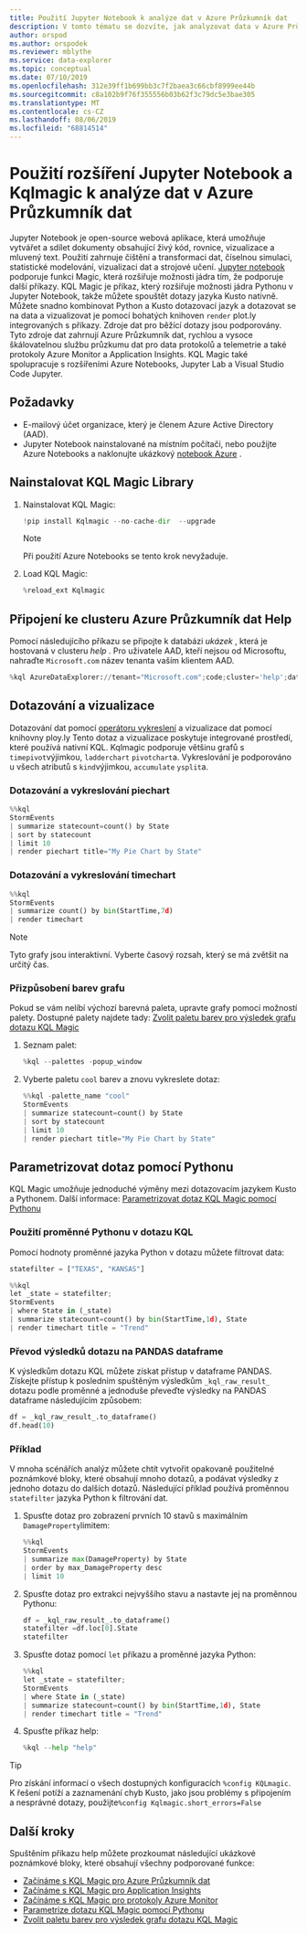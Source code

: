 ```yaml
---
title: Použití Jupyter Notebook k analýze dat v Azure Průzkumník dat
description: V tomto tématu se dozvíte, jak analyzovat data v Azure Průzkumník dat pomocí Jupyter Notebook a rozšíření Kqlmagic.
author: orspod
ms.author: orspodek
ms.reviewer: mblythe
ms.service: data-explorer
ms.topic: conceptual
ms.date: 07/10/2019
ms.openlocfilehash: 312e39ff1b699bb3c7f2baea3c66cbf8999ee44b
ms.sourcegitcommit: c8a102b9f76f355556b03b62f3c79dc5e3bae305
ms.translationtype: MT
ms.contentlocale: cs-CZ
ms.lasthandoff: 08/06/2019
ms.locfileid: "68814514"
---
```

# <a name="use-a-jupyter-notebook-and-kqlmagic-extension-to-analyze-data-in-azure-data-explorer"></a>Použití rozšíření Jupyter Notebook a Kqlmagic k analýze dat v Azure Průzkumník dat

Jupyter Notebook je open-source webová aplikace, která umožňuje vytvářet a sdílet dokumenty obsahující živý kód, rovnice, vizualizace a mluvený text. Použití zahrnuje čištění a transformaci dat, číselnou simulaci, statistické modelování, vizualizaci dat a strojové učení.
[Jupyter notebook](https://jupyter.org/) podporuje funkci Magic, která rozšiřuje možnosti jádra tím, že podporuje další příkazy. KQL Magic je příkaz, který rozšiřuje možnosti jádra Pythonu v Jupyter Notebook, takže můžete spouštět dotazy jazyka Kusto nativně. Můžete snadno kombinovat Python a Kusto dotazovací jazyk a dotazovat se na data a vizualizovat je pomocí bohatých knihoven `render` plot.ly integrovaných s příkazy. Zdroje dat pro běžící dotazy jsou podporovány. Tyto zdroje dat zahrnují Azure Průzkumník dat, rychlou a vysoce škálovatelnou službu průzkumu dat pro data protokolů a telemetrie a také protokoly Azure Monitor a Application Insights. KQL Magic také spolupracuje s rozšířeními Azure Notebooks, Jupyter Lab a Visual Studio Code Jupyter.

## <a name="prerequisites"></a>Požadavky

- E-mailový účet organizace, který je členem Azure Active Directory (AAD).
- Jupyter Notebook nainstalované na místním počítači, nebo použijte Azure Notebooks a naklonujte ukázkový [notebook Azure](https://kustomagicsamples-manojraheja.notebooks.azure.com/j/notebooks/Getting%20Started%20with%20kqlmagic%20on%20Azure%20Data%20Explorer.ipynb) .

## <a name="install-kql-magic-library"></a>Nainstalovat KQL Magic Library

1. Nainstalovat KQL Magic:

    ```python
    !pip install Kqlmagic --no-cache-dir  --upgrade
    ```
    > [!NOTE]
    > Při použití Azure Notebooks se tento krok nevyžaduje.

1. Load KQL Magic:

    ```python
    %reload_ext Kqlmagic
    ```

## <a name="connect-to-the-azure-data-explorer-help-cluster"></a>Připojení ke clusteru Azure Průzkumník dat Help

Pomocí následujícího příkazu se připojte k databázi *ukázek* , která je hostovaná v clusteru *help* . Pro uživatele AAD, kteří nejsou od Microsoftu, nahraďte `Microsoft.com` název tenanta vaším klientem AAD.

```python
%kql AzureDataExplorer://tenant="Microsoft.com";code;cluster='help';database='Samples'
```

## <a name="query-and-visualize"></a>Dotazování a vizualizace

Dotazování dat pomocí [operátoru vykreslení](/azure/kusto/query/renderoperator) a vizualizace dat pomocí knihovny ploy.ly Tento dotaz a vizualizace poskytuje integrované prostředí, které používá nativní KQL. Kqlmagic podporuje většinu grafů s `timepivot`výjimkou, `ladderchart` `pivotchart`a. Vykreslování je podporováno u všech atributů s `kind`výjimkou, `accumulate` `ysplit`a. 

### <a name="query-and-render-piechart"></a>Dotazování a vykreslování piechart

```python
%%kql
StormEvents
| summarize statecount=count() by State
| sort by statecount 
| limit 10
| render piechart title="My Pie Chart by State"
```

### <a name="query-and-render-timechart"></a>Dotazování a vykreslování timechart

```python
%%kql
StormEvents
| summarize count() by bin(StartTime,7d)
| render timechart
```

> [!NOTE]
> Tyto grafy jsou interaktivní. Vyberte časový rozsah, který se má zvětšit na určitý čas.

### <a name="customize-the-chart-colors"></a>Přizpůsobení barev grafu

Pokud se vám nelíbí výchozí barevná paleta, upravte grafy pomocí možností palety. Dostupné palety najdete tady: [Zvolit paletu barev pro výsledek grafu dotazu KQL Magic](https://mybinder.org/v2/gh/Microsoft/jupyter-Kqlmagic/master?filepath=notebooks%2FColorYourCharts.ipynb)

1. Seznam palet:

    ```python
    %kql --palettes -popup_window
    ```

1. Vyberte paletu `cool` barev a znovu vykreslete dotaz:

    ```python
    %%kql -palette_name "cool"
    StormEvents
    | summarize statecount=count() by State
    | sort by statecount
    | limit 10
    | render piechart title="My Pie Chart by State"
    ```

## <a name="parameterize-a-query-with-python"></a>Parametrizovat dotaz pomocí Pythonu

KQL Magic umožňuje jednoduché výměny mezi dotazovacím jazykem Kusto a Pythonem. Další informace: [Parametrizovat dotaz KQL Magic pomocí Pythonu](https://mybinder.org/v2/gh/Microsoft/jupyter-Kqlmagic/master?filepath=notebooks%2FParametrizeYourQuery.ipynb)

### <a name="use-a-python-variable-in-your-kql-query"></a>Použití proměnné Pythonu v dotazu KQL

Pomocí hodnoty proměnné jazyka Python v dotazu můžete filtrovat data:

```python
statefilter = ["TEXAS", "KANSAS"]
```

```python
%%kql
let _state = statefilter;
StormEvents 
| where State in (_state) 
| summarize statecount=count() by bin(StartTime,1d), State
| render timechart title = "Trend"
```

### <a name="convert-query-results-to-pandas-dataframe"></a>Převod výsledků dotazu na PANDAS dataframe

K výsledkům dotazu KQL můžete získat přístup v dataframe PANDAS. Získejte přístup k posledním spuštěným výsledkům `_kql_raw_result_` dotazu podle proměnné a jednoduše převeďte výsledky na PANDAS dataframe následujícím způsobem:

```python
df = _kql_raw_result_.to_dataframe()
df.head(10)
```

### <a name="example"></a>Příklad

V mnoha scénářích analýz můžete chtít vytvořit opakovaně použitelné poznámkové bloky, které obsahují mnoho dotazů, a podávat výsledky z jednoho dotazu do dalších dotazů. Následující příklad používá proměnnou `statefilter` jazyka Python k filtrování dat.

1. Spusťte dotaz pro zobrazení prvních 10 stavů s maximálním `DamageProperty`limitem:

    ```python
    %%kql
    StormEvents
    | summarize max(DamageProperty) by State
    | order by max_DamageProperty desc
    | limit 10
    ```

1. Spusťte dotaz pro extrakci nejvyššího stavu a nastavte jej na proměnnou Pythonu:

    ```python
    df = _kql_raw_result_.to_dataframe()
    statefilter =df.loc[0].State
    statefilter
    ```

1. Spusťte dotaz pomocí `let` příkazu a proměnné jazyka Python:

    ```python
    %%kql
    let _state = statefilter;
    StormEvents 
    | where State in (_state)
    | summarize statecount=count() by bin(StartTime,1d), State
    | render timechart title = "Trend"
    ```

1. Spusťte příkaz help:

    ```python
    %kql --help "help"
    ```

> [!TIP]
> Pro získání informací o všech dostupných konfiguracích `%config KQLmagic`. K řešení potíží a zaznamenání chyb Kusto, jako jsou problémy s připojením a nesprávné dotazy, použijte`%config Kqlmagic.short_errors=False`

## <a name="next-steps"></a>Další kroky

Spuštěním příkazu help můžete prozkoumat následující ukázkové poznámkové bloky, které obsahují všechny podporované funkce:
- [Začínáme s KQL Magic pro Azure Průzkumník dat](https://mybinder.org/v2/gh/Microsoft/jupyter-Kqlmagic/master?filepath=notebooks%2FQuickStart.ipynb) 
- [Začínáme s KQL Magic pro Application Insights](https://mybinder.org/v2/gh/Microsoft/jupyter-Kqlmagic/master?filepath=notebooks%2FQuickStartAI.ipynb) 
- [Začínáme s KQL Magic pro protokoly Azure Monitor](https://mybinder.org/v2/gh/Microsoft/jupyter-Kqlmagic/master?filepath=notebooks%2FQuickStartLA.ipynb) 
- [Parametrize dotazu KQL Magic pomocí Pythonu](https://mybinder.org/v2/gh/Microsoft/jupyter-Kqlmagic/master?filepath=notebooks%2FParametrizeYourQuery.ipynb) 
- [Zvolit paletu barev pro výsledek grafu dotazu KQL Magic](https://mybinder.org/v2/gh/Microsoft/jupyter-Kqlmagic/master?filepath=notebooks%2FColorYourCharts.ipynb)

